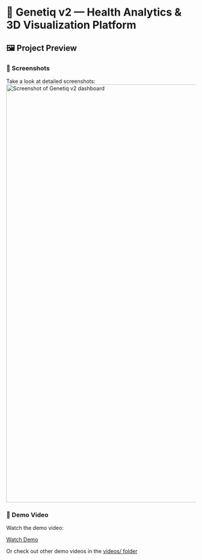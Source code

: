 # 🧬 Genetiq v2 — Health Analytics & 3D Visualization Platform

## 🖼️ Project Preview

### 📸 Screenshots
Take a look at detailed screenshots:  
<img width="1710" height="1112" alt="Screenshot of Genetiq v2 dashboard" src="https://github.com/user-attachments/assets/331d6656-5ae2-4ce4-8cdf-7b546425972c" />

### 🎥 Demo Video
Watch the demo video:  

[Watch Demo](https://github.com/user-attachments/assets/fac6f33b-bb97-43f1-ba8f-c78acda21f3c)

Or check out other demo videos in the [videos/ folder](videos/README.md)

